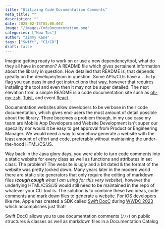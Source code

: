 ```yaml
---
title: "Utilizing Code Documentation Comments"
meta_title: ""
description: ""
date: 2025-02-15T05:00:00Z
image: "/images/CodeDocumentation.png"
categories: ["How Tos"]
author: "Jimmy Kane"
tags: ["Swift", "CI/CD"]
draft: false
---
```


Imagine getting ready to work on or use a new dependency/tool, what do they all have in common?  A README file which gives pertainent information about the library in question. How detailed that README is, that depends greatly on the developer/team in question.  Some APIs/CLIs have a `--help` flag you can pass in and get instructions that way, however that requires installing the tool and even then it may not be super detailed.  The next elevation from a simple README is a code documentation site such as [oh-my-zsh](https://ohmyz.sh/), [Tuist](https://docs.tuist.dev/en/), and event [React](https://react.dev/).

Documentation websites allow developers to be verbose in their code documentation, which gives end-users the most amount of detail possible about the library.  There becomes a problem though, in my use case my team are Mobile App Developers and Website Development isn't super our specality nor would it be easy to get approval from Product or Engineering Manager.  We would need a way to somehow generate a website with the least amount of effort and code, preferably without maintaining the under-the-hood HTML/CS/JS.  

Way back in the Java glory days, you were able to turn code comments into a static website for every class as well as functions and attributes in set class.  The problem? The website is ugly and a bit dated & the format of the website was pretty locked down.  Many years later in the modern world there are static site generators that only require the editing of markdown files (_***cough cough*** what I am using for this very website_), however the underlying HTML/CSS/JS would still need to be maintained in the repo of whatever your CLI tool is.  The solution is to combine these two ideas, code comments and mark down files to generate a website.  For iOS developers like me, Apple has created a SDK called [Swift DocC](https://www.swift.org/documentation/docc/) during [WWDC 2023](https://developer.apple.com/videos/play/wwdc2023/10244) which accomplishes just that!

Swift DocC allows you to use documentation comments (`///`) on public structures & classes as well as markdown files in a Documentation Catalog

